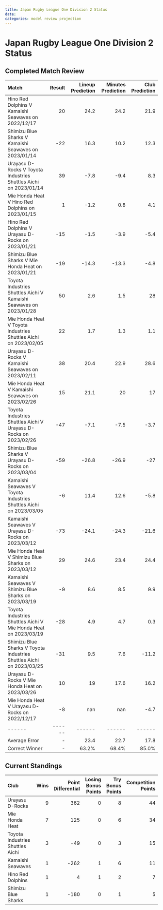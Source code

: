 ```yaml
---  
title: Japan Rugby League One Division 2 Status  
date:   
categories: model review projection  
---
```

# Japan Rugby League One Division 2 Status

## Completed Match Review


| Match                                                                |   Result |   Lineup Prediction |   Minutes Prediction |   Club Prediction |
|:---------------------------------------------------------------------|---------:|--------------------:|---------------------:|------------------:|
| Hino Red Dolphins V Kamaishi Seawaves on 2022/12/17                  |       20 |                24.2 |                 24.2 |              21.9 |
| Shimizu Blue Sharks V Kamaishi Seawaves on 2023/01/14                |      -22 |                16.3 |                 10.2 |              12.3 |
| Urayasu D-Rocks V Toyota Industries Shuttles Aichi on 2023/01/14     |       39 |                -7.8 |                 -9.4 |               8.3 |
| Mie Honda Heat V Hino Red Dolphins on 2023/01/15                     |        1 |                -1.2 |                  0.8 |               4.1 |
| Hino Red Dolphins V Urayasu D-Rocks on 2023/01/21                    |      -15 |                -1.5 |                 -3.9 |              -5.4 |
| Shimizu Blue Sharks V Mie Honda Heat on 2023/01/21                   |      -19 |               -14.3 |                -13.3 |              -4.8 |
| Toyota Industries Shuttles Aichi V Kamaishi Seawaves on 2023/01/28   |       50 |                 2.6 |                  1.5 |              28   |
| Mie Honda Heat V Toyota Industries Shuttles Aichi on 2023/02/05      |       22 |                 1.7 |                  1.3 |               1.1 |
| Urayasu D-Rocks V Kamaishi Seawaves on 2023/02/11                    |       38 |                20.4 |                 22.9 |              28.6 |
| Mie Honda Heat V Kamaishi Seawaves on 2023/02/26                     |       15 |                21.1 |                 20   |              17   |
| Toyota Industries Shuttles Aichi V Urayasu D-Rocks on 2023/02/26     |      -47 |                -7.1 |                 -7.5 |              -3.7 |
| Shimizu Blue Sharks V Urayasu D-Rocks on 2023/03/04                  |      -59 |               -26.8 |                -26.9 |             -27   |
| Kamaishi Seawaves V Toyota Industries Shuttles Aichi on 2023/03/05   |       -6 |                11.4 |                 12.6 |              -5.8 |
| Kamaishi Seawaves V Urayasu D-Rocks on 2023/03/12                    |      -73 |               -24.1 |                -24.3 |             -21.6 |
| Mie Honda Heat V Shimizu Blue Sharks on 2023/03/12                   |       29 |                24.6 |                 23.4 |              24.4 |
| Kamaishi Seawaves V Shimizu Blue Sharks on 2023/03/19                |       -9 |                 8.6 |                  8.5 |               9.9 |
| Toyota Industries Shuttles Aichi V Mie Honda Heat on 2023/03/19      |      -28 |                 4.9 |                  4.7 |               0.3 |
| Shimizu Blue Sharks V Toyota Industries Shuttles Aichi on 2023/03/25 |      -31 |                 9.5 |                  7.6 |             -11.2 |
| Urayasu D-Rocks V Mie Honda Heat on 2023/03/26                       |       10 |                19   |                 17.6 |              16.2 |
| Mie Honda Heat V Urayasu D-Rocks on 2022/12/17                       |       -8 |               nan   |                nan   |              -4.7 |
| ------ | ------ | ------ | ------ | ------ |
| Average Error |       - | 23.4 | 22.7 | 17.8 |
| Correct Winner |       - | 63.2% | 68.4% | 85.0% |


## Current Standings


| Club                             |   Wins |   Point Differential |   Losing Bonus Points |   Try Bonus Points |   Competition Points |
|:---------------------------------|-------:|---------------------:|----------------------:|-------------------:|---------------------:|
| Urayasu D-Rocks                  |      9 |                  362 |                     0 |                  8 |                   44 |
| Mie Honda Heat                   |      7 |                  125 |                     0 |                  6 |                   34 |
| Toyota Industries Shuttles Aichi |      3 |                  -49 |                     0 |                  3 |                   15 |
| Kamaishi Seawaves                |      1 |                 -262 |                     1 |                  6 |                   11 |
| Hino Red Dolphins                |      1 |                    4 |                     1 |                  2 |                    7 |
| Shimizu Blue Sharks              |      1 |                 -180 |                     0 |                  1 |                    5 |